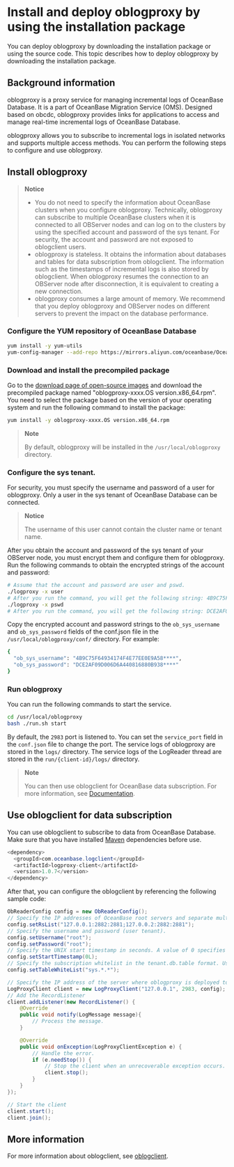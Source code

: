 # Install and deploy oblogproxy by using the installation package

You can deploy oblogproxy by downloading the installation package or using the source code. This topic describes how to deploy oblogproxy by downloading the installation package.

## Background information

oblogproxy is a proxy service for managing incremental logs of OceanBase Database. It is a part of OceanBase Migration Service (OMS). Designed based on obcdc, oblogproxy provides links for applications to access and manage real-time incremental logs of OceanBase Database.

oblogproxy allows you to subscribe to incremental logs in isolated networks and supports multiple access methods. You can perform the following steps to configure and use oblogproxy.

## Install oblogproxy

> **Notice**
>
> * You do not need to specify the information about OceanBase clusters when you configure oblogproxy. Technically, oblogproxy can subscribe to multiple OceanBase clusters when it is connected to all OBServer nodes and can log on to the clusters by using the specified account and password of the sys tenant. For security, the account and password are not exposed to oblogclient users.
> * oblogproxy is stateless. It obtains the information about databases and tables for data subscription from oblogclient. The information such as the timestamps of incremental logs is also stored by oblogclient. When oblogproxy resumes the connection to an OBServer node after disconnection, it is equivalent to creating a new connection.
> * oblogproxy consumes a large amount of memory. We recommend that you deploy oblogproxy and OBServer nodes on different servers to prevent the impact on the database performance.

### Configure the YUM repository of OceanBase Database

```bash
yum install -y yum-utils
yum-config-manager --add-repo https://mirrors.aliyun.com/oceanbase/OceanBase.repo
```

### Download and install the precompiled package

Go to the [download page of open-source images](https://mirrors.aliyun.com/oceanbase/community/stable/el/7/x86_64/) and download the precompiled package named "oblogproxy-xxxx.OS version.x86_64.rpm". You need to select the package based on the version of your operating system and run the following command to install the package:

```bash
yum install -y oblogproxy-xxxx.OS version.x86_64.rpm
```

> **Note**
>
> By default, oblogproxy will be installed in the `/usr/local/oblogproxy` directory.

### Configure the sys tenant.

For security, you must specify the username and password of a user for oblogproxy. Only a user in the sys tenant of OceanBase Database can be connected.

> **Notice**
>
> The username of this user cannot contain the cluster name or tenant name.

After you obtain the account and password of the sys tenant of your OBServer node, you must encrypt them and configure them for oblogproxy. Run the following commands to obtain the encrypted strings of the account and password:

```bash
# Assume that the account and password are user and pswd.
./logproxy -x user
# After you run the command, you will get the following string: 4B9C75F64934174F4E77EE0E9A58****
./logproxy -x pswd
# After you run the command, you will get the following string: DCE2AF09D006D6A440816880B938****
```

Copy the encrypted account and password strings to the `ob_sys_username` and `ob_sys_password` fields of the conf.json file in the `/usr/local/oblogproxy/conf/` directory. For example:

```bash
{
  "ob_sys_username": "4B9C75F64934174F4E77EE0E9A58****",
  "ob_sys_password": "DCE2AF09D006D6A440816880B938****"
}
```

### Run oblogproxy

You can run the following commands to start the service.

```bash
cd /usr/local/oblogproxy
bash ./run.sh start
```

By default, the `2983` port is listened to. You can set the `service_port` field in the `conf.json` file to change the port. The service logs of oblogproxy are stored in the `logs/` directory. The service logs of the LogReader thread are stored in the `run/{client-id}/logs/` directory.

> **Note**
>
> You can then use oblogclient for OceanBase data subscription. For more information, see [Documentation](https://github.com/oceanbase/oblogclient).

## Use oblogclient for data subscription

You can use oblogclient to subscribe to data from OceanBase Database. Make sure that you have installed [Maven](https://mvnrepository.com/artifact/com.oceanbase.logclient/logproxy-client) dependencies before use.

```java
<dependency>
  <groupId>com.oceanbase.logclient</groupId>
  <artifactId>logproxy-client</artifactId>
  <version>1.0.7</version>
</dependency>
```

After that, you can configure the oblogclient by referencing the following sample code:

```java
ObReaderConfig config = new ObReaderConfig();
// Specify the IP addresses of OceanBase root servers and separate multiple IP addresses with semicolons (<span>;</span>) in the following format: ip1:rpc_port1:sql_port1;ip2:rpc_port2:sql_port2
config.setRsList("127.0.0.1:2882:2881;127.0.0.2:2882:2881");
// Specify the username and password (user tenant).
config.setUsername("root");
config.setPassword("root");
// Specify the UNIX start timestamp in seconds. A value of 0 specifies to start the client from the current time.
config.setStartTimestamp(0L);
// Specify the subscription whitelist in the tenant.db.table format. Use asterisks (*) as wildcards.
config.setTableWhiteList("sys.*.*");

// Specify the IP address of the server where oblogproxy is deployed to create the client instance.
LogProxyClient client = new LogProxyClient("127.0.0.1", 2983, config);
// Add the RecordListener
client.addListener(new RecordListener() {
    @Override
    public void notify(LogMessage message){
        // Process the message.
    }

    @Override
    public void onException(LogProxyClientException e) {
        // Handle the error.
        if (e.needStop()) {
            // Stop the client when an unrecoverable exception occurs.
            client.stop();
        }
    }
});

// Start the client
client.start();
client.join();
```

## More information

For more information about oblogclient, see [oblogclient](https://github.com/oceanbase/oblogclient).

